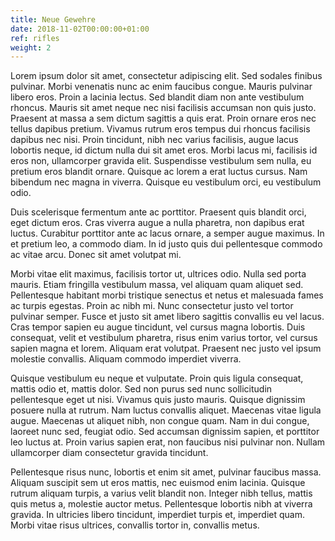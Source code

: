```yaml
---
title: Neue Gewehre
date: 2018-11-02T00:00:00+01:00
ref: rifles
weight: 2
---
```


Lorem ipsum dolor sit amet, consectetur adipiscing elit. Sed sodales finibus pulvinar. Morbi venenatis nunc ac enim faucibus congue. Mauris pulvinar libero eros. Proin a lacinia lectus. Sed blandit diam non ante vestibulum rhoncus. Mauris sit amet neque nec nisi facilisis accumsan non quis justo. Praesent at massa a sem dictum sagittis a quis erat. Proin ornare eros nec tellus dapibus pretium. Vivamus rutrum eros tempus dui rhoncus facilisis dapibus nec nisi. Proin tincidunt, nibh nec varius facilisis, augue lacus lobortis neque, id dictum nulla dui sit amet eros. Morbi lacus mi, facilisis id eros non, ullamcorper gravida elit. Suspendisse vestibulum sem nulla, eu pretium eros blandit ornare. Quisque ac lorem a erat luctus cursus. Nam bibendum nec magna in viverra. Quisque eu vestibulum orci, eu vestibulum odio.

Duis scelerisque fermentum ante ac porttitor. Praesent quis blandit orci, eget dictum eros. Cras viverra augue a nulla pharetra, non dapibus erat luctus. Curabitur porttitor ante ac lacus ornare, a semper augue maximus. In et pretium leo, a commodo diam. In id justo quis dui pellentesque commodo ac vitae arcu. Donec sit amet volutpat mi.

Morbi vitae elit maximus, facilisis tortor ut, ultrices odio. Nulla sed porta mauris. Etiam fringilla vestibulum massa, vel aliquam quam aliquet sed. Pellentesque habitant morbi tristique senectus et netus et malesuada fames ac turpis egestas. Proin ac nibh mi. Nunc consectetur justo vel tortor pulvinar semper. Fusce et justo sit amet libero sagittis convallis eu vel lacus. Cras tempor sapien eu augue tincidunt, vel cursus magna lobortis. Duis consequat, velit et vestibulum pharetra, risus enim varius tortor, vel cursus sapien magna et lorem. Aliquam erat volutpat. Praesent nec justo vel ipsum molestie convallis. Aliquam commodo imperdiet viverra.

Quisque vestibulum eu neque et vulputate. Proin quis ligula consequat, mattis odio et, mattis dolor. Sed non purus sed nunc sollicitudin pellentesque eget ut nisi. Vivamus quis justo mauris. Quisque dignissim posuere nulla at rutrum. Nam luctus convallis aliquet. Maecenas vitae ligula augue. Maecenas ut aliquet nibh, non congue quam. Nam in dui congue, laoreet nunc sed, feugiat odio. Sed accumsan dignissim sapien, et porttitor leo luctus at. Proin varius sapien erat, non faucibus nisi pulvinar non. Nullam ullamcorper diam consectetur gravida tincidunt.

Pellentesque risus nunc, lobortis et enim sit amet, pulvinar faucibus massa. Aliquam suscipit sem ut eros mattis, nec euismod enim lacinia. Quisque rutrum aliquam turpis, a varius velit blandit non. Integer nibh tellus, mattis quis metus a, molestie auctor metus. Pellentesque lobortis nibh at viverra gravida. In ultricies libero tincidunt, imperdiet turpis et, imperdiet quam. Morbi vitae risus ultrices, convallis tortor in, convallis metus.